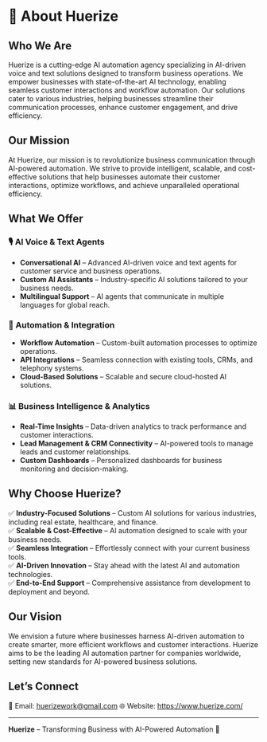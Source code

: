 # 🌟 About Huerize

## Who We Are
Huerize is a cutting-edge AI automation agency specializing in AI-driven voice and text solutions designed to transform business operations. We empower businesses with state-of-the-art AI technology, enabling seamless customer interactions and workflow automation. Our solutions cater to various industries, helping businesses streamline their communication processes, enhance customer engagement, and drive efficiency.

## Our Mission
At Huerize, our mission is to revolutionize business communication through AI-powered automation. We strive to provide intelligent, scalable, and cost-effective solutions that help businesses automate their customer interactions, optimize workflows, and achieve unparalleled operational efficiency.

## What We Offer
### 🎙 AI Voice & Text Agents
- **Conversational AI** – Advanced AI-driven voice and text agents for customer service and business operations.
- **Custom AI Assistants** – Industry-specific AI solutions tailored to your business needs.
- **Multilingual Support** – AI agents that communicate in multiple languages for global reach.

### 🔄 Automation & Integration
- **Workflow Automation** – Custom-built automation processes to optimize operations.
- **API Integrations** – Seamless connection with existing tools, CRMs, and telephony systems.
- **Cloud-Based Solutions** – Scalable and secure cloud-hosted AI solutions.

### 📊 Business Intelligence & Analytics
- **Real-Time Insights** – Data-driven analytics to track performance and customer interactions.
- **Lead Management & CRM Connectivity** – AI-powered tools to manage leads and customer relationships.
- **Custom Dashboards** – Personalized dashboards for business monitoring and decision-making.

## Why Choose Huerize?
✅ **Industry-Focused Solutions** – Custom AI solutions for various industries, including real estate, healthcare, and finance.  
✅ **Scalable & Cost-Effective** – AI automation designed to scale with your business needs.  
✅ **Seamless Integration** – Effortlessly connect with your current business tools.  
✅ **AI-Driven Innovation** – Stay ahead with the latest AI and automation technologies.  
✅ **End-to-End Support** – Comprehensive assistance from development to deployment and beyond.  

## Our Vision
We envision a future where businesses harness AI-driven automation to create smarter, more efficient workflows and customer interactions. Huerize aims to be the leading AI automation partner for companies worldwide, setting new standards for AI-powered business solutions.

## Let’s Connect
📧 Email: huerizework@gmail.com
🌐 Website: https://www.huerize.com/
 

---
**Huerize** – Transforming Business with AI-Powered Automation 🚀

